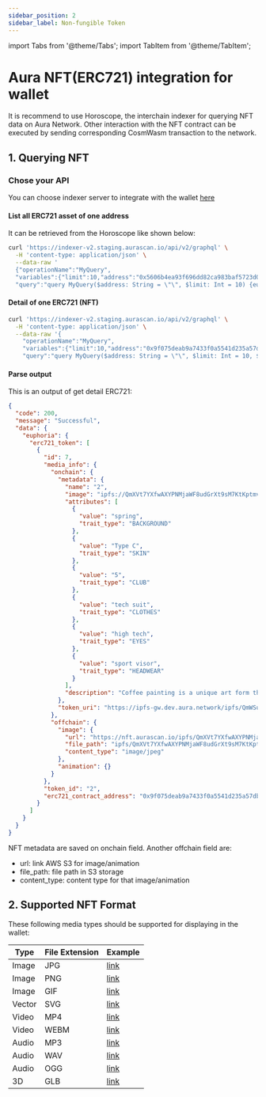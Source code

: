 ```yaml
---
sidebar_position: 2
sidebar_label: Non-fungible Token
---
```


import Tabs from '@theme/Tabs';
import TabItem from '@theme/TabItem';

# Aura NFT(ERC721) integration for wallet

It is recommend to use Horoscope, the interchain indexer for querying NFT data on Aura Network. Other interaction with the NFT contract can be executed by sending corresponding CosmWasm transaction to the network.

## 1. Querying NFT

### Chose your API

You can choose indexer server to integrate with the wallet [here](../../../product/horoscope/index.md#environment)

#### List all ERC721 asset of one address
It can be retrieved from the Horoscope like shown below:

<Tabs groupId="list-erc721">
  <TabItem value="euphoria" label="euphoria">

```bash
curl 'https://indexer-v2.staging.aurascan.io/api/v2/graphql' \
  -H 'content-type: application/json' \
  --data-raw '
  {"operationName":"MyQuery",
  "variables":{"limit":10,"address":"0x5606b4ea93f696dd82ca983baf5723d00729f127"},
  "query":"query MyQuery($address: String = \"\", $limit: Int = 10) {euphoria { erc721_token(where: {owner: {_eq: $address}}, limit: $limit) {   id   media_info }}}"}'
```
  </TabItem>
</Tabs>

#### Detail of one ERC721 (NFT)

<Tabs groupId="detail-erc721">
  <TabItem value="euphoria" label="euphoria">

```bash
curl 'https://indexer-v2.staging.aurascan.io/api/v2/graphql' \
  -H 'content-type: application/json' \
  --data-raw '{
    "operationName":"MyQuery",
    "variables":{"limit":10,"address":"0x9f075deab9a7433f0a5541d235a57db1ca491e0a","token_id":"2"},
    "query":"query MyQuery($address: String = \"\", $limit: Int = 10, $token_id: String = null) {\n  euphoria { erc721_token(   where: {erc721_contract_address: {_eq: $address}, token_id: {_eq: $token_id}}   limit: $limit ) {   id   media_info   token_id   erc721_contract_address }\n  }\n}"}'
```

  </TabItem>
</Tabs>


#### Parse output
This is an output of get detail ERC721: 
```json
{
  "code": 200,
  "message": "Successful",
  "data": {
    "euphoria": {
      "erc721_token": [
        {
          "id": 7,
          "media_info": {
            "onchain": {
              "metadata": {
                "name": "2",
                "image": "ipfs://QmXVt7YXfwAXYPNMjaWF8udGrXt9sM7KtKptmvF6TJSvzC/2.jpg",
                "attributes": [
                  {
                    "value": "spring",
                    "trait_type": "BACKGROUND"
                  },
                  {
                    "value": "Type C",
                    "trait_type": "SKIN"
                  },
                  {
                    "value": "5",
                    "trait_type": "CLUB"
                  },
                  {
                    "value": "tech suit",
                    "trait_type": "CLOTHES"
                  },
                  {
                    "value": "high tech",
                    "trait_type": "EYES"
                  },
                  {
                    "value": "sport visor",
                    "trait_type": "HEADWEAR"
                  }
                ],
                "description": "Coffee painting is a unique art form that involves using coffee as a medium to create images and designs."
              },
              "token_uri": "https://ipfs-gw.dev.aura.network/ipfs/QmWSu1nxARKf7kPaQqFkHdfdYtWmDmfUr8RhLKoH4q42Wc/2"
            },
            "offchain": {
              "image": {
                "url": "https://nft.aurascan.io/ipfs/QmXVt7YXfwAXYPNMjaWF8udGrXt9sM7KtKptmvF6TJSvzC/2.jpg",
                "file_path": "ipfs/QmXVt7YXfwAXYPNMjaWF8udGrXt9sM7KtKptmvF6TJSvzC/2.jpg",
                "content_type": "image/jpeg"
              },
              "animation": {}
            }
          },
          "token_id": "2",
          "erc721_contract_address": "0x9f075deab9a7433f0a5541d235a57db1ca491e0a"
        }
      ]
    }
  }
}
```  

NFT metadata are saved on onchain field. Another offchain field are:  
- url: link AWS S3 for image/animation
- file_path: file path in S3 storage
- content_type: content type for that image/animation 

## 2. Supported NFT Format

These following media types should be supported for displaying in the wallet:

| Type  | File Extension | Example                                                                                                                         |
| ----- | -------------- | ------------------------------------------------------------------------------------------------------------------------------- |
| Image | JPG | [link](https://euphoria.aurascan.io/tokens/token-nft/aura15xv73kvnpm6pw3rcmg4ja7t63tr8stf3279xs5taru70fjq80xsqyd5n78/1688717723533) |
| Image | PNG | [link](https://euphoria.aurascan.io/tokens/token-nft/aura15xv73kvnpm6pw3rcmg4ja7t63tr8stf3279xs5taru70fjq80xsqyd5n78/1688717871604) |
| Image | GIF  | [link](https://euphoria.aurascan.io/tokens/token-nft/aura15xv73kvnpm6pw3rcmg4ja7t63tr8stf3279xs5taru70fjq80xsqyd5n78/1688717466231) |
| Vector | SVG | [link](https://euphoria.aurascan.io/tokens/token-nft/aura15xv73kvnpm6pw3rcmg4ja7t63tr8stf3279xs5taru70fjq80xsqyd5n78/1688718039726) |
| Video | MP4 | [link](https://euphoria.aurascan.io/tokens/token-nft/aura15xv73kvnpm6pw3rcmg4ja7t63tr8stf3279xs5taru70fjq80xsqyd5n78/1688717970078) |
| Video | WEBM | [link](https://euphoria.aurascan.io/tokens/token-nft/aura15xv73kvnpm6pw3rcmg4ja7t63tr8stf3279xs5taru70fjq80xsqyd5n78/1688718267079) |
| Audio | MP3 | [link](https://euphoria.aurascan.io/tokens/token-nft/aura15xv73kvnpm6pw3rcmg4ja7t63tr8stf3279xs5taru70fjq80xsqyd5n78/1688717821986) |
| Audio | WAV | [link](https://euphoria.aurascan.io/tokens/token-nft/aura15xv73kvnpm6pw3rcmg4ja7t63tr8stf3279xs5taru70fjq80xsqyd5n78/1688718131735) |
| Audio | OGG | [link](https://euphoria.aurascan.io/tokens/token-nft/aura15xv73kvnpm6pw3rcmg4ja7t63tr8stf3279xs5taru70fjq80xsqyd5n78/1688718217586) |
| 3D | GLB | [link](https://euphoria.aurascan.io/tokens/token-nft/aura15xv73kvnpm6pw3rcmg4ja7t63tr8stf3279xs5taru70fjq80xsqyd5n78/1688717643214) |
